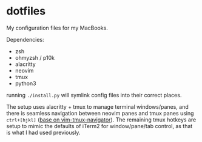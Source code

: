 # dotfiles

My configuration files for my MacBooks.


Dependencies:
- zsh
- ohmyzsh / p10k
- alacritty
- neovim
- tmux
- python3

running `./install.py` will symlink config files into their correct places. 


The setup uses alacritty + tmux to manage terminal windows/panes, and there is seamless navigation between neovim panes and tmux panes using `ctrl+[hjkl]` ([base on vim-tmux-navigator](https://github.com/christoomey/vim-tmux-navigator)). The remaining tmux hotkeys are setup to mimic the defaults of iTerm2 for window/pane/tab control, as that is what I had used previously.  
